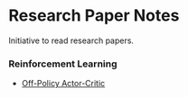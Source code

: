 # Research Paper Notes
Initiative to read research papers.

### Reinforcement Learning

* [Off-Policy Actor-Critic](https://arxiv.org/abs/1205.4839)
